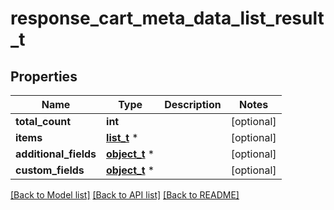# response_cart_meta_data_list_result_t

## Properties
Name | Type | Description | Notes
------------ | ------------- | ------------- | -------------
**total_count** | **int** |  | [optional] 
**items** | [**list_t**](cart_meta_data.md) \* |  | [optional] 
**additional_fields** | [**object_t**](.md) \* |  | [optional] 
**custom_fields** | [**object_t**](.md) \* |  | [optional] 

[[Back to Model list]](../README.md#documentation-for-models) [[Back to API list]](../README.md#documentation-for-api-endpoints) [[Back to README]](../README.md)


